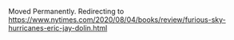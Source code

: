 Moved Permanently. Redirecting to
https://www.nytimes.com/2020/08/04/books/review/furious-sky-hurricanes-eric-jay-dolin.html
